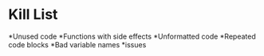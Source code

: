 Kill List
=========
*Unused code
*Functions with side effects
*Unformatted code
*Repeated code blocks
*Bad variable names
*issues
